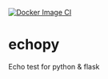 [![Docker Image CI](https://github.com/mokocchi/echopy/actions/workflows/docker-image.yml/badge.svg)](https://github.com/mokocchi/echopy/actions/workflows/docker-image.yml)

# echopy
Echo test for python &amp; flask
